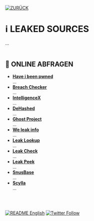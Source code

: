 <div align="left">
  <a href="https://github.com/ot2i7ba/OSINT/blob/main/de/"><img alt="ZURÜCK" src="https://img.shields.io/badge/ZURÜCK-lightgrey.svg?style=for-the-badge"></a>
</div>

# ℹ️ LEAKED SOURCES
...<br/><br/>

## 📑 ONLINE ABFRAGEN
- **[Have i been pwned](https://haveibeenpwned.com/ "Have i been pwned")**<br/>
...
- **[Breach Checker](https://breachchecker.com/ "Breach Checker")**<br/>
...
- **[IntelligenceX](https://intelx.io/ "IntelligenceX")**<br/>
...
- **[DeHashed](https://dehashed.com/ "DeHashed")**<br/>
...
- **[Ghost Project](https://ghostproject.fr/ "Ghost Project")**<br/>
...
- **[We leak info](https://weleakinfo.to/ "We leak info")**<br/>
...
- **[Leak Lookup](https://leak-lookup.com/ "Leak Lookup")**<br/>
...
- **[Leak Check](https://leakcheck.io/ "Leak Check")**<br/>
...
- **[Leak Peek](https://leakpeek.to/ "Leak Peek")**<br/>
...
- **[SnusBase](https://snusbase.com/ "SnusBase")**<br/>
...
- **[Scylla](https://scylla.so/ "Scylla")**<br/>
...

<br/><br/>
<div align="left">
  <a href="https://github.com/ot2i7ba/OSINT/blob/main/en/README.md"><img alt="README English" src="https://img.shields.io/badge/README-English-lightgrey.svg?style=for-the-badge"></a>
  <a href="https://twitter.com/intent/follow?screen_name=ot2i7ba"><img alt="Twitter Follow" src="https://img.shields.io/twitter/follow/ot2i7ba?logo=twitter&logoColor=white&style=for-the-badge"></a>
</div>
